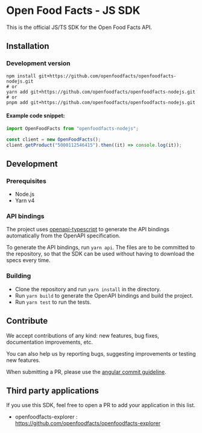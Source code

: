 # Open Food Facts - JS SDK

This is the official JS/TS SDK for the Open Food Facts API.

## Installation

### Development version

```shell
npm install git+https://github.com/openfoodfacts/openfoodfacts-nodejs.git
# or
yarn add git+https://github.com/openfoodfacts/openfoodfacts-nodejs.git
# or
pnpm add git+https://github.com/openfoodfacts/openfoodfacts-nodejs.git
```

#### Example code snippet:

```ts
import OpenFoodFacts from "openfoodfacts-nodejs";

const client = new OpenFoodFacts();
client.getProduct("5000112546415").then((it) => console.log(it));
```

## Development

### Prerequisites

- Node.js
- Yarn v4

### API bindings

The project uses [openapi-typescript](https://github.com/drwpow/openapi-typescript) to generate the API bindings automatically from the OpenAPI specification.

To generate the API bindings, run `yarn api`.
The files are to be committed to the repository, so that the SDK can be used without having to download the specs every time.

### Building

- Clone the repository and run `yarn install` in the directory.
- Run `yarn build` to generate the OpenAPI bindings and build the project.
- Run `yarn test` to run the tests.

## Contribute

We accept contributions of any kind: new features, bug fixes, documentation improvements, etc.

You can also help us by reporting bugs, suggesting improvements or testing new features.

When submitting a PR, please use the [angular commit guideline](https://github.com/angular/angular.js/blob/master/DEVELOPERS.md#commits).

## Third party applications

If you use this SDK, feel free to open a PR to add your application in this list.

* openfoodfacts-explorer : https://github.com/openfoodfacts/openfoodfacts-explorer
